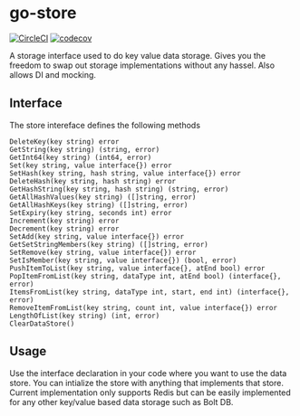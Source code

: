 # go-store

[![CircleCI](https://circleci.com/gh/awkhan/go-store/tree/master.svg?style=svg)](https://circleci.com/gh/awkhan/go-store/tree/master)
[![codecov](https://codecov.io/gh/awkhan/go-store/branch/master/graph/badge.svg)](https://codecov.io/gh/awkhan/go-store)

A storage interface used to do key value data storage. Gives you the freedom to swap out storage implementations without any hassel. Also allows DI and mocking.

## Interface

The store intereface defines the following methods

```
DeleteKey(key string) error
GetString(key string) (string, error)
GetInt64(key string) (int64, error)
Set(key string, value interface{}) error
SetHash(key string, hash string, value interface{}) error
DeleteHash(key string, hash string) error
GetHashString(key string, hash string) (string, error)
GetAllHashValues(key string) ([]string, error)
GetAllHashKeys(key string) ([]string, error)
SetExpiry(key string, seconds int) error
Increment(key string) error
Decrement(key string) error
SetAdd(key string, value interface{}) error
GetSetStringMembers(key string) ([]string, error)
SetRemove(key string, value interface{}) error
SetIsMember(key string, value interface{}) (bool, error)
PushItemToList(key string, value interface{}, atEnd bool) error
PopItemFromList(key string, dataType int, atEnd bool) (interface{}, error)
ItemsFromList(key string, dataType int, start, end int) (interface{}, error)
RemoveItemFromList(key string, count int, value interface{}) error
LengthOfList(key string) (int, error)
ClearDataStore()
```

## Usage

Use the interface declaration in your code where you want to use the data store. You can intialize the store with anything that implements that store. Current implementation only supports Redis but can be easily implemented for any other key/value based data storage such as Bolt DB.
